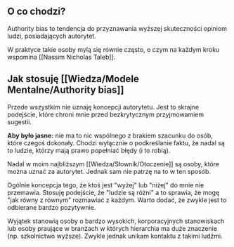 ## O co chodzi?
Authority bias to tendencja do przyznawania wyższej skuteczności opiniom ludzi, posiadających autorytet.

W praktyce takie osoby mylą się równie często, o czym na każdym kroku wspomina [[Nassim Nicholas Taleb]].

## Jak stosuję [[Wiedza/Modele Mentalne/Authority bias]]
Przede wszystkim nie uznaję koncepcji autorytetu. Jest to skrajne podejście, które chroni mnie przed bezkrytycznym przyjmowamiem sugestii.

**Aby było jasne:** nie ma to nic wspólnego z brakiem szacunku do osób, które czegoś dokonały. Chodzi wyłącznie o podkreślanie faktu, że nadal są to ludzie, którzy mają prawo popełniać błędy (i to robią).

Nadal w moim najbliższym [[Wiedza/Słownik/Otoczenie]] są osoby, które można uznać za autorytet. Jednak sam nie patrzę na to w ten sposób.

Ogólnie koncepcja tego, że ktoś jest "wyżej" lub "niżej" do mnie nie przemawia. Stosuję podejście, że "ludzie są różni" a to sprawia, że mogę "jak równy z równym" rozmawiać z każdym. Warto dodać, że zwykle jest to odbierane bardzo pozytywnie. 

Wyjątek stanowią osoby o bardzo wysokich, korporacyjnych stanowiskach lub osoby praujące w branżach w których hierarchia ma duże znaczenie (np. szkolnictwo wyższe). Zwykle jednak unikam kontaktu z takimi ludźmi.